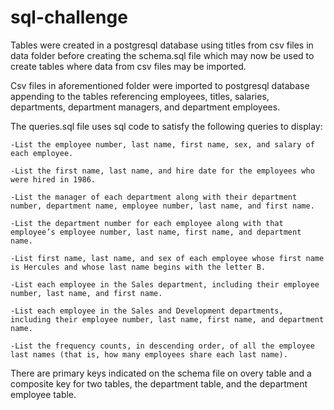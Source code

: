 # sql-challenge

Tables were created in a postgresql database using titles from csv files in data folder before creating the schema.sql file which may now be used to create tables where data from csv files may be imported.

Csv files in aforementioned folder were imported to postgresql database  appending to the tables referencing employees, titles, salaries, departments, department managers, and department employees.


The queries.sql file uses sql code to satisfy the following queries to display:

	-List the employee number, last name, first name, sex, and salary of each employee.

	-List the first name, last name, and hire date for the employees who were hired in 1986.

	-List the manager of each department along with their department number, department name, employee number, last name, and first name.

	-List the department number for each employee along with that employee’s employee number, last name, first name, and department name.

	-List first name, last name, and sex of each employee whose first name is Hercules and whose last name begins with the letter B.

	-List each employee in the Sales department, including their employee number, last name, and first name.

	-List each employee in the Sales and Development departments, including their employee number, last name, first name, and department name.

	-List the frequency counts, in descending order, of all the employee last names (that is, how many employees share each last name). 


There are primary keys indicated on the schema file on overy table and a composite key for two tables, the department table, and the department employee table.
